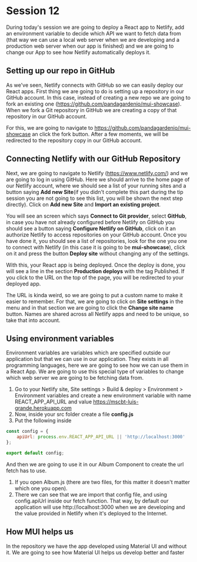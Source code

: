 # Session 12

During today's session we are going to deploy a React app to Netlify, add an environment variable to decide which API we want to fetch data from (that way we can use a local web server when we are developing and a production web server when our app is finished) and we are going to change our App to see how Netlify automatically deploys it.

## Setting up our repo in GitHub
As we've seen, Netlify connects with GitHub so we can easily deploy our React apps. First thing we are going to do is setting up a repository in our GitHub account. In this case, instead of creating a new repo we are going to fork an existing one (https://github.com/pandagardenio/mui-showcase). When we fork a Git repository in GitHub we are creating a copy of that repository in our GitHub account.

For this, we are going to navigate to https://github.com/pandagardenio/mui-showcase an click the fork button. After a few moments, we will be redirected to the repository copy in our GitHub account.

## Connecting Netlify with our GitHub Repository
Next, we are going to navigate to Netlify (https://www.netlify.com/) and we are going to log in using GitHub. Here we should arrive to the home page of our Netlify account, where we should see a list of your running sites and a button saying **Add new Site**(if you didn't complete this part during the tip session you are not going to see this list, you will be shown the next step directly). Click on **Add new Site** and **Import an existing project**.

You will see an screen which says **Connect to Git provider**, select **GitHub**, in case you have not already configured before Netlify on GitHub you should see a button saying **Configure Netlify on GitHub**, click on it an authorize Netlify to access repositories on your GitHub account. Once you have done it, you should see a list of repositories, look for the one you one to connect with Netlify (in this case it is going to be **mui-showcase**), click on it and press the button **Deploy site** without changing any of the settings.

With this, your React app is being deployed. Once the deploy is done, you will see a line in the section **Production deploys** with the tag Published. If you click to the URL on the top of the page, you will be redirected to your deployed app.

The URL is kinda weird, so we are going to put a custom name to make it easier to remember. For that, we are going to click on **Site settings** in the menu and in that section we are going to click the **Change site name** button. Names are shared across all Netlify apps and need to be unique, so take that into account.

## Using environment variables
Environment variables are variables which are specified outside our application but that we can use in our application. They exists in all programming languages, here we are going to see how we can use them in a React App. We are going to use this special type of variables to change which web server we are going to be fetching data from.

1. Go to your Netlify site,  Site settings > Build & deploy > Environment > Environment variables and create a new environment variable with name REACT_APP_API_URL and value https://mscbt-luis-grande.herokuapp.com
2. Now, inside your src folder create a file **config.js**
3. Put the following inside

```js
const config = {
    apiUrl: process.env.REACT_APP_API_URL || 'http://localhost:3000'
};

export default config;
```

And then we are going to use it in our Album Component to create the url fetch has to use.
1. If you open Album.js (there are two files, for this matter it doesn't matter which one you open).
2. There we can see that we are import that config file, and using config.apiUrl inside our fetch function. That way, by default our application will use http://localhost:3000 when we are developing and the value provided in Netlify when it's deployed to the Internet.

## How MUI helps us
In the repository we have the app developed using Material UI and without it. We are going to see how Material UI helps us develop better and faster
